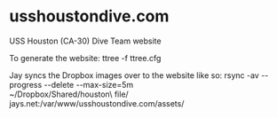 usshoustondive.com
==================

USS Houston (CA-30) Dive Team website

To generate the website:
  ttree -f ttree.cfg

Jay syncs the Dropbox images over to the website like so:
  rsync -av --progress --delete --max-size=5m \
    ~/Dropbox/Shared/houston\ file/ jays.net:/var/www/usshoustondive.com/assets/

